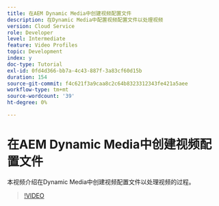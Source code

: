 ```yaml
---
title: 在AEM Dynamic Media中创建视频配置文件
description: 在Dynamic Media中配置视频配置文件以处理视频
version: Cloud Service
role: Developer
level: Intermediate
feature: Video Profiles
topic: Development
index: y
doc-type: Tutorial
exl-id: 0fd4d366-bb7a-4c43-887f-3a83cf60d15b
duration: 154
source-git-commit: f4c621f3a9caa8c2c64b8323312343fe421a5aee
workflow-type: tm+mt
source-wordcount: '39'
ht-degree: 0%

---
```


# 在AEM Dynamic Media中创建视频配置文件

本视频介绍在Dynamic Media中创建视频配置文件以处理视频的过程。

>[!VIDEO](https://video.tv.adobe.com/v/335382?quality=12&learn=on)
